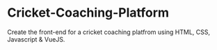 # Cricket-Coaching-Platform
Create the front-end for a cricket coaching platfrom using HTML, CSS, Javascript &amp; VueJS.

